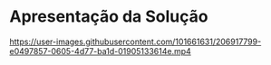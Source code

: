 # Apresentação da Solução


https://user-images.githubusercontent.com/101661631/206917799-e0497857-0605-4d77-ba1d-01905133614e.mp4

